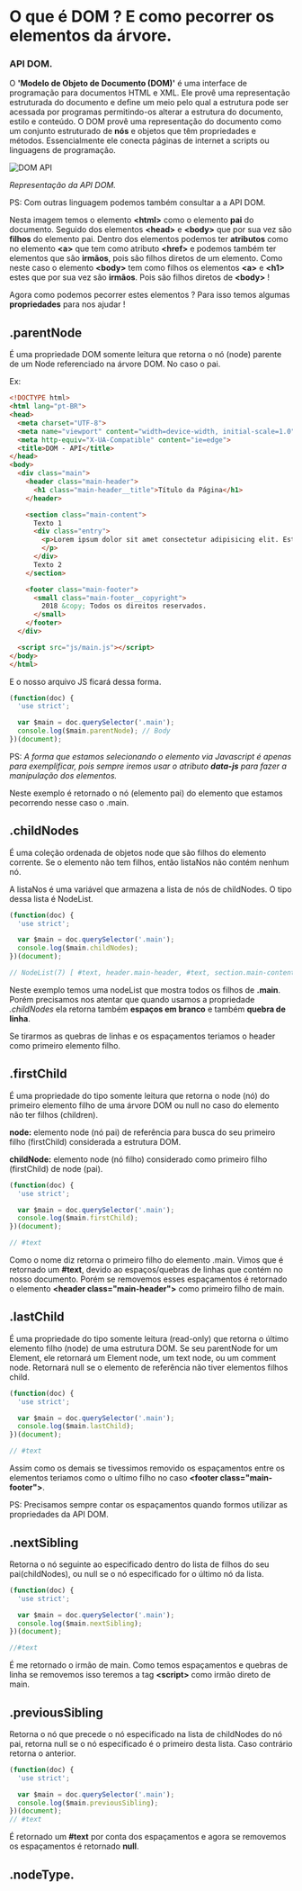 # O que é DOM ? E como pecorrer os elementos da árvore.

### API DOM.

O **'Modelo de Objeto de Documento (DOM)'** é uma interface de programação para documentos HTML e XML. Ele provê uma representação estruturada do documento e define um meio pelo qual a estrutura pode ser acessada por programas permitindo-os alterar a estrutura do documento, estilo e conteúdo. O DOM provê uma representação do documento como um conjunto estruturado de **nós** e objetos que têm propriedades e métodos. Essencialmente ele conecta páginas de internet a scripts ou linguagens de programação.

![DOM API](https://www.w3schools.com/js/pic_htmltree.gif)

_Representação da API DOM._

PS: Com outras linguagem podemos também consultar a a API DOM.

Nesta imagem temos o elemento **\<html>** como o elemento **pai** do documento. Seguido dos elementos **\<head>** e **\<body>** que por sua vez são **filhos** do elemento pai. Dentro dos elementos podemos ter **atributos** como no elemento **\<a>** que tem como atributo **\<href>** e podemos também ter elementos que são **irmãos**, pois são filhos diretos de um elemento. Como neste caso o elemento **\<body>** tem como filhos os elementos **\<a>** e **\<h1>** estes que por sua vez são **irmãos**. Pois são filhos diretos de **\<body>** !

Agora como podemos pecorrer estes elementos ? Para isso temos algumas **propriedades** para nos ajudar !

## .parentNode

É uma propriedade DOM somente leitura que retorna o nó (node) parente de um Node referenciado na árvore DOM. No caso o pai.

Ex:

```html
<!DOCTYPE html>
<html lang="pt-BR">
<head>
  <meta charset="UTF-8">
  <meta name="viewport" content="width=device-width, initial-scale=1.0">
  <meta http-equiv="X-UA-Compatible" content="ie=edge">
  <title>DOM - API</title>
</head>
<body>
  <div class="main">
    <header class="main-header">
      <h1 class="main-header__title">Título da Página</h1>
    </header>

    <section class="main-content">
      Texto 1
      <div class="entry">
        <p>Lorem ipsum dolor sit amet consectetur adipisicing elit. Est, molestiae. Error consectetur quae delectus quod doloribus asperiores nobis. Iure nobis assumenda nemo reprehenderit labore voluptatibus illum vero illo deserunt obcaecati.
        </p>
      </div>
      Texto 2
    </section>

    <footer class="main-footer">
      <small class="main-footer__copyright">
        2018 &copy; Todos os direitos reservados.
      </small>
    </footer>
  </div>

  <script src="js/main.js"></script>
</body>
</html>
```
E o nosso arquivo JS ficará dessa forma.

```js
(function(doc) {
  'use strict';

  var $main = doc.querySelector('.main');
  console.log($main.parentNode); // Body
})(document);
```

PS: _A forma que estamos selecionando o elemento via Javascript é apenas para exemplificar, pois sempre iremos usar o atributo **data-js** para fazer a manipulação dos elementos._

Neste exemplo é retornado o nó (elemento pai) do elemento que estamos pecorrendo nesse caso o .main.

## .childNodes

É uma coleção ordenada de objetos node que são filhos do elemento corrente. Se o elemento não tem filhos, então listaNos não contém nenhum nó.

A listaNos é uma variável que armazena a lista de nós de childNodes. O tipo dessa lista é NodeList.

```js
(function(doc) {
  'use strict';

  var $main = doc.querySelector('.main');
  console.log($main.childNodes);
})(document);

// NodeList(7) [ #text, header.main-header, #text, section.main-content, #text, footer.main-footer, #text]
```

Neste exemplo temos uma nodeList que mostra todos os filhos de **.main**. Porém precisamos nos atentar que quando usamos a propriedade _.childNodes_ ela retorna também **espaços em branco** e também **quebra de linha**.

Se tirarmos as quebras de linhas e os espaçamentos teriamos o header como primeiro elemento filho.

## .firstChild

É uma propriedade do tipo somente leitura que retorna o node (nó) do primeiro elemento filho de uma árvore DOM ou null no caso do elemento não ter filhos (children).

**node:** elemento node (nó pai) de referência para busca do seu primeiro filho (firstChild) considerada a estrutura DOM.

**childNode:** elemento node (nó filho) considerado como primeiro filho (firstChild) de node (pai).

```js
(function(doc) {
  'use strict';

  var $main = doc.querySelector('.main');
  console.log($main.firstChild);
})(document);

// #text
```
Como o nome diz retorna o primeiro filho do elemento .main. Vimos que é retornado um **#text**, devido ao espaços/quebras de linhas que contém no nosso documento. Porém se removemos esses espaçamentos é retornado o elemento **\<header class="main-header">** como primeiro filho de main.

## .lastChild

É uma propriedade do tipo somente leitura (read-only) que retorna o último elemento filho (node) de uma estrutura DOM. Se seu parentNode for um Element, ele retornará um Element node, um text node, ou um comment node. Retornará null se o elemento de referência não tiver elementos filhos child.

```js
(function(doc) {
  'use strict';

  var $main = doc.querySelector('.main');
  console.log($main.lastChild);
})(document);

// #text
```

Assim como os demais se tivessimos removido os espaçamentos entre os elementos teriamos como o ultimo filho no caso **\<footer class="main-footer">**.

PS: Precisamos sempre contar os espaçamentos quando formos utilizar as propriedades da API DOM.

## .nextSibling

Retorna o nó seguinte ao especificado dentro do lista de filhos do seu pai(childNodes), ou null se o nó especificado for o último nó da lista.

```js
(function(doc) {
  'use strict';

  var $main = doc.querySelector('.main');
  console.log($main.nextSibling);
})(document);

//#text
```

É me retornado o irmão de main. Como temos espaçamentos e quebras de linha se removemos isso teremos a tag **\<script>** como irmão direto de main.

## .previousSibling

Retorna o nó que precede o nó especificado na lista de childNodes do nó pai, retorna null se o nó especificado é o primeiro desta lista. Caso contrário retorna o anterior.

```js
(function(doc) {
  'use strict';

  var $main = doc.querySelector('.main');
  console.log($main.previousSibling);
})(document);
// #text
```

É retornado um **#text** por conta dos espaçamentos e agora se removemos os espaçamentos é retornado **null**.

## .nodeType.